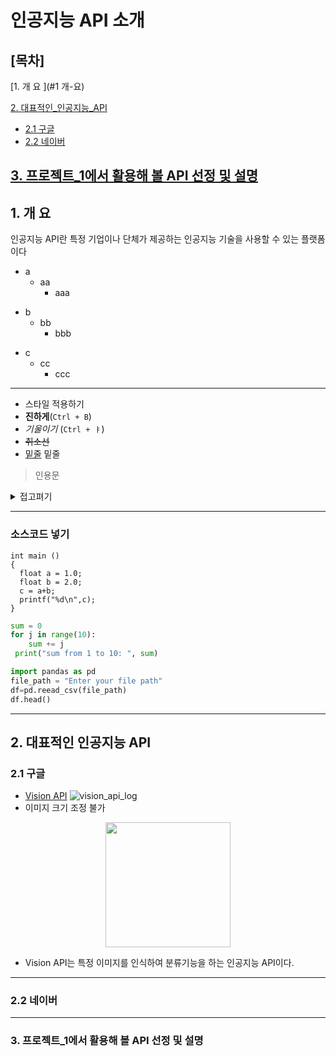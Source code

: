 # 인공지능 API 소개
## [목차]
[1. 개 요 ](#1  개-요)

[2. 대표적인_인공지능_API ](#2-대표적인-인공지능-api)
  - [2.1 구글](#21-구글)
  - [2.2 네이버](#22-네이버)

[3. 프로젝트_1에서 활용해 볼 API 선정 및 설명]()
---

## 1. 개 요
인공지능 API란 특정 기업이나 단체가 제공하는 인공지능 기술을 사용할 수 있는 플랫폼이다

* a
  * aa
    * aaa
- b
  - bb
    - bbb
+ c
  + cc
    + ccc
----
* 스타일 적용하기
* **진하게**(`Ctrl + B`)
* _기울이기_ (`Ctrl + ㅑ`)
* <s>취소선</s> 
* <u>밑줄</u> 밑줄

>인용문
<details><summary>접고펴기
</summary>
내용작성하기
</details>  

---

### 소스코드 넣기
```
int main ()
{
  float a = 1.0;
  float b = 2.0;
  c = a+b;
  printf("%d\n",c);
}
```
```python
sum = 0
for j in range(10):
    sum += j
 print("sum from 1 to 10: ", sum)
```
```python
import pandas as pd
file_path = "Enter your file path"
df=pd.reead_csv(file_path)
df.head()
```
----

## 2. 대표적인 인공지능 API

### 2.1 구글
* [Vision API](https://cloud.google.com/vision?hl=ko)
![vision_api_log](./vision_api_logo.png)
* 이미지 크기 조정 불가
<p align="center">
<img src = "./vision_api_logo.png" width = "200"/>
</p>


* Vision API는 특정 이미지를 인식하여 분류기능을 하는 인공지능 API이다.
----

### 2.2 네이버

---

### 3. 프로젝트_1에서 활용해 볼 API 선정 및 설명
